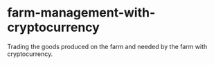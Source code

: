 # farm-management-with-cryptocurrency
Trading the goods produced on the farm and needed by the farm with cryptocurrency.
